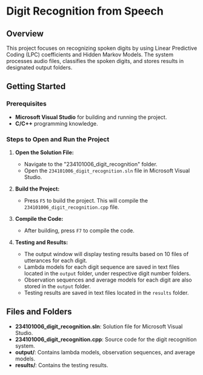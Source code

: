 
# Digit Recognition from Speech

## Overview
This project focuses on recognizing spoken digits by using Linear Predictive Coding (LPC) coefficients and Hidden Markov Models. The system processes audio files, classifies the spoken digits, and stores results in designated output folders.

## Getting Started

### Prerequisites
- **Microsoft Visual Studio** for building and running the project.
- **C/C++** programming knowledge.

### Steps to Open and Run the Project

1. **Open the Solution File:**
   - Navigate to the "234101006_digit_recognition" folder.
   - Open the `234101006_digit_recognition.sln` file in Microsoft Visual Studio.

2. **Build the Project:**
   - Press `F5` to build the project. This will compile the `234101006_digit_recognition.cpp` file.

3. **Compile the Code:**
   - After building, press `F7` to compile the code.

4. **Testing and Results:**
   - The output window will display testing results based on 10 files of utterances for each digit.
   - Lambda models for each digit sequence are saved in text files located in the `output` folder, under respective digit number folders.
   - Observation sequences and average models for each digit are also stored in the `output` folder.
   - Testing results are saved in text files located in the `results` folder.

## Files and Folders

- **234101006_digit_recognition.sln**: Solution file for Microsoft Visual Studio.
- **234101006_digit_recognition.cpp**: Source code for the digit recognition system.
- **output/**: Contains lambda models, observation sequences, and average models.
- **results/**: Contains the testing results.

